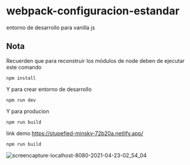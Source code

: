 # webpack-configuracion-estandar
entorno de desarrollo para vanilla js


## Nota
Recuerden que para reconstruir los módulos de node deben de ejecutar este comando

```
npm install
```
Y para crear entorno de desarrollo
```
npm run dev
```

Y para producion

```
npm run build
```
link demo
https://stupefied-minsky-72b20a.netlify.app/
```
npm run build
```
![screencapture-localhost-8080-2021-04-23-02_54_04](https://user-images.githubusercontent.com/43302778/115825057-46746600-a3df-11eb-9841-cc970b0b1d7f.png)
